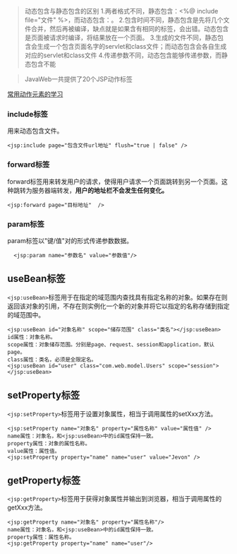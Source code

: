 >动态包含与静态包含的区别
1.两者格式不同，静态包含：<%@ include file="文件" %>，而动态包含：<jsp : include page = "文件" />。
2.包含时间不同，静态包含是先将几个文件合并，然后再被编译，缺点就是如果含有相同的标签，会出错。动态包含是页面被请求时编译，将结果放在一个页面。
3.生成的文件不同，静态包含会生成一个包含页面名字的servlet和class文件；而动态包含会各自生成对应的servlet和class文件
4.传递参数不同，动态包含能够传递参数，而静态包含不能


>JavaWeb一共提供了20个JSP动作标签

[常用动作元素的学习](https://www.runoob.com/jsp/jsp-actions.html)

### include标签

用来动态包含文件。

```
<jsp:include page="包含文件url地址" flush="true | false" />

```

### forward标签

forward标签用来转发用户的请求，使得用户请求一个页面跳转到另一个页面。这种跳转为服务器端转发，**用户的地址栏不会发生任何变化。**

```
<jsp:forward page="目标地址"  />

```

### param标签

param标签以"键/值"对的形式传递参数数据。

```
  <jsp:param name="参数名" value="参数值"/>

```

## useBean标签

`<jsp:useBean>`标签用于在指定的域范围内查找具有指定名称的对象。如果存在则返回该对象的引用，不存在则实例化一个新的对象并将它以指定的名称存储到指定的域范围中。

```
<jsp:useBean id="对象名称" scope="储存范围" class="类名"></jsp:useBean>
id属性：对象名称。
scope属性：对象储存范围。分别是page、request、session和application，默认page。
class属性：类名，必须是全限定名。
<jsp:useBean id="user" class="com.web.model.Users" scope="session"></jsp:useBean>

```

## setProperty标签

`<jsp:setProperty>`标签用于设置对象属性，相当于调用属性的setXxx方法。

```
<jsp:setProperty name="对象名" property="属性名称" value="属性值" />
name属性：对象名，和<jsp:useBean>中的id属性保持一致。
property属性：对象的属性名称。
value属性：属性值。
<jsp:setProperty property="name" name="user" value="Jevon" />

```

## getProperty标签

`<jsp:getProperty>`标签用于获得对象属性并输出到浏览器，相当于调用属性的getXxx方法。

```
<jsp:getProperty name="对象名" property="属性名称"/>
name属性：对象名，和<jsp:useBean>中的id属性保持一致。
property属性：属性名称。
<jsp:getProperty property="name" name="user"/>

```


